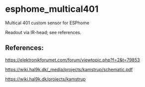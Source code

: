 # esphome_multical401
Multical 401 custom sensor for ESPhome

Readout via IR-head; see references.

## References:

https://elektronikforumet.com/forum/viewtopic.php?f=2&t=79853

https://wiki.hal9k.dk/_media/projects/kamstrup/schematic.pdf

https://wiki.hal9k.dk/projects/kamstrup
